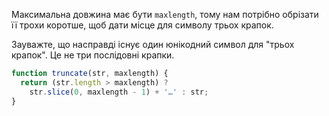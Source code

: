 Максимальна довжина має бути `maxlength`, тому нам потрібно обрізати її трохи коротше, щоб дати місце для символу трьох крапок.

Зауважте, що насправді існує один юнікодний символ для "трьох крапок". Це не три послідовні крапки.

```js run demo
function truncate(str, maxlength) {
  return (str.length > maxlength) ?
    str.slice(0, maxlength - 1) + '…' : str;
}
```
